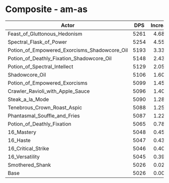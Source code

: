 # Composite - am-as
| Actor | DPS | Increase |
|---|:---:|:---:|
|Feast_of_Gluttonous_Hedonism|5261|4.68%|
|Spectral_Flask_of_Power|5254|4.55%|
|Potion_of_Empowered_Exorcisms_Shadowcore_Oil|5193|3.33%|
|Potion_of_Deathly_Fixation_Shadowcore_Oil|5148|2.43%|
|Potion_of_Spectral_Intellect|5129|2.05%|
|Shadowcore_Oil|5106|1.60%|
|Potion_of_Empowered_Exorcisms|5099|1.45%|
|Crawler_Ravioli_with_Apple_Sauce|5096|1.40%|
|Steak_a_la_Mode|5090|1.28%|
|Tenebrous_Crown_Roast_Aspic|5088|1.25%|
|Phantasmal_Souffle_and_Fries|5087|1.22%|
|Potion_of_Deathly_Fixation|5065|0.78%|
|16_Mastery|5048|0.45%|
|16_Haste|5047|0.43%|
|16_Critical_Strike|5046|0.40%|
|16_Versatility|5045|0.39%|
|Smothered_Shank|5026|0.02%|
|Base|5026|0.00%|
